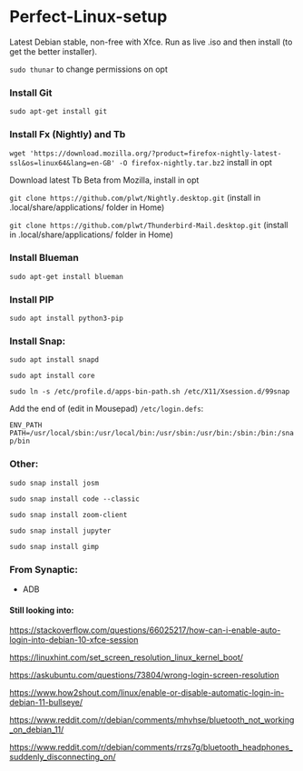 # Perfect-Linux-setup

Latest Debian stable, non-free with Xfce.  Run as live .iso and then install (to get the better installer).

```sudo thunar``` to change permissions on opt


### Install Git

```sudo apt-get install git```


### Install Fx (Nightly) and Tb

```wget 'https://download.mozilla.org/?product=firefox-nightly-latest-ssl&os=linux64&lang=en-GB' -O firefox-nightly.tar.bz2``` install in opt

Download latest Tb Beta from Mozilla, install in opt

```git clone https://github.com/plwt/Nightly.desktop.git``` (install in .local/share/applications/ folder in Home)

```git clone https://github.com/plwt/Thunderbird-Mail.desktop.git``` (install in .local/share/applications/ folder in Home)


### Install Blueman

```sudo apt-get install blueman```


### Install PIP

```sudo apt install python3-pip```


### Install Snap:

```sudo apt install snapd```

```sudo apt install core```

```sudo ln -s /etc/profile.d/apps-bin-path.sh /etc/X11/Xsession.d/99snap```

Add the end of (edit in Mousepad) ```/etc/login.defs```:

```ENV_PATH PATH=/usr/local/sbin:/usr/local/bin:/usr/sbin:/usr/bin:/sbin:/bin:/snap/bin```

### Other:

```sudo snap install josm```

```sudo snap install code --classic```

```sudo snap install zoom-client```

```sudo snap install jupyter```

```sudo snap install gimp```


### From Synaptic:

* ADB


#### Still looking into:

https://stackoverflow.com/questions/66025217/how-can-i-enable-auto-login-into-debian-10-xfce-session

https://linuxhint.com/set_screen_resolution_linux_kernel_boot/

https://askubuntu.com/questions/73804/wrong-login-screen-resolution

https://www.how2shout.com/linux/enable-or-disable-automatic-login-in-debian-11-bullseye/

https://www.reddit.com/r/debian/comments/mhvhse/bluetooth_not_working_on_debian_11/

https://www.reddit.com/r/debian/comments/rrzs7g/bluetooth_headphones_suddenly_disconnecting_on/
